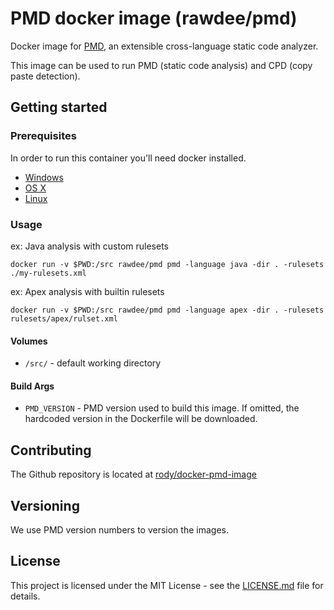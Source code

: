# PMD docker image (rawdee/pmd)

Docker image for [PMD](https://pmd.github.io/), an extensible cross-language static code analyzer.

This image can be used to run PMD (static code analysis) and CPD (copy paste detection).

## Getting started

### Prerequisites

In order to run this container you'll need docker installed.

 - [Windows](https://docs.docker.com/windows/started)
 - [OS X](https://docs.docker.com/mac/started/)
 - [Linux](https://docs.docker.com/linux/started/)

### Usage

ex: Java analysis with custom rulesets

`docker run -v $PWD:/src rawdee/pmd pmd -language java -dir . -rulesets ./my-rulesets.xml`

ex: Apex analysis with builtin rulesets

`docker run -v $PWD:/src rawdee/pmd pmd -language apex -dir . -rulesets rulesets/apex/rulset.xml`

#### Volumes

  - `/src/` - default working directory

#### Build Args

  - `PMD_VERSION` - PMD version used to build this image. If omitted, the hardcoded version in the Dockerfile will be downloaded.

## Contributing

The Github repository is located at [rody/docker-pmd-image](https://github.com/rody/docker-pmd-image)

## Versioning

We use PMD version numbers to version the images.

## License

This project is licensed under the MIT License - see the [LICENSE.md](LICENSE.md) file for details.
